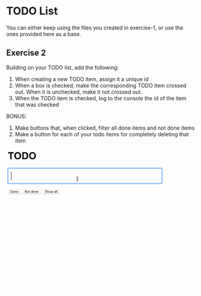 # TODO List

You can either keep using the files you created in exercise-1, or use the ones provided here as a base.

## Exercise 2

Building on your TODO list, add the following:

1. When creating a new TODO item, assign it a unique id
2. When a box is checked, make the corresponding TODO item crossed out. When it is unchecked, make it not crossed out.
3. When the TODO item is checked, log to the console the id of the item that was checked

BONUS:

1. Make buttons that, when clicked, filter all done items and not done items
2. Make a button for each of your todo items for completely deleting that item

![TODO Demo](images/todo-demo2.gif)
